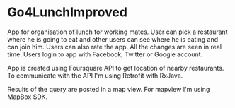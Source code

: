 # Go4LunchImproved

App for organisation of lunch for working mates. User can pick a restaurant where he is going to eat and other users can see where
he is eating and can join him. Users can also rate the app. All the changes are seen in real time. Users login to app with Facebook, Twitter
or Google account.

App is created using Foursquare API to get location of nearby restaurants. To communicate with the API I'm using Retrofit with RxJava. 

Results of the query are posted in a map view. For mapview I'm using MapBox SDK. 
